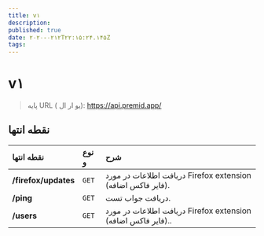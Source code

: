 ```yaml
---
title: v۱
description:
published: true
date: ۲۰۲۰-۰۲۱۲T۲۲:۱۵:۲۴.۱۴۵Z
tags:
---
```


# v۱

> پایه URL ( یو ار  ال): https://api.premid.app/


## نقطه انتها

<table>
  <thead>
    <tr>
      <th style="text-align:left">نقطه انتها</th>
      <th style="text-align:left">نوع و</th>
      <th style="text-align:left">شرح</th>
    </tr>
  </thead>
  <tbody>
    <tr>
      <td style="text-align:left"><b>/firefox/updates</b>
      </td>
      <td style="text-align:left"><code>GET</code></td>
      <td style="text-align:left">دریافت اطلاعات در مورد Firefox extension (فایر فاکس اضافه).</td>
    </tr>
    <tr>
      <td style="text-align:left"><b>/ping</b>
      </td>
      <td style="text-align:left"><code>GET</code></td>
      <td style="text-align:left">دریافت‌ جواب تست.</td>
    </tr>
    <tr>
      <td style="text-align:left"><b>/users</b>
      </td>
      <td style="text-align:left"><code>GET</code></td>
      <td style="text-align:left">دریافت اطلاعات در مورد Firefox extension (فایر فاکس اضافه)..</td>
    </tr>
  </tbody>
</table>

